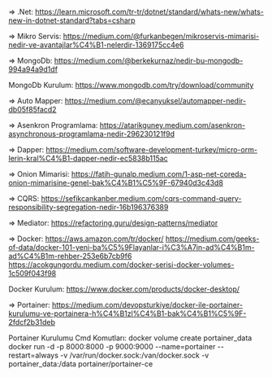 => .Net: 
https://learn.microsoft.com/tr-tr/dotnet/standard/whats-new/whats-new-in-dotnet-standard?tabs=csharp

=> Mikro Servis: 
https://medium.com/@furkanbegen/mikroservis-mimarisi-nedir-ve-avantajlar%C4%B1-nelerdir-1369175cc4e6

=> MongoDb: 
https://medium.com/@berkekurnaz/nedir-bu-mongodb-994a94a9d1df

MongoDb Kurulum:
https://www.mongodb.com/try/download/community

=> Auto Mapper: 
https://medium.com/@ecanyuksel/automapper-nedir-db05f85facd2

=> Asenkron Programlama: 
https://atarikguney.medium.com/asenkron-asynchronous-programlama-nedir-296230121f9d

=> Dapper: 
https://medium.com/software-development-turkey/micro-orm-lerin-kral%C4%B1-dapper-nedir-ec5838b115ac

=> Onion Mimarisi: 
https://fatih-gunalp.medium.com/1-asp-net-coreda-onion-mimarisine-genel-bak%C4%B1%C5%9F-67940d3c43d8

=> CQRS: 
https://sefikcankanber.medium.com/cqrs-command-query-responsibility-segregation-nedir-16b196376389

=> Mediator: 
https://refactoring.guru/design-patterns/mediator

=> Docker: 
https://aws.amazon.com/tr/docker/
https://medium.com/geeks-of-data/docker-101-yeni-ba%C5%9Flayanlar-i%C3%A7in-ad%C4%B1m-ad%C4%B1m-rehber-253e6b7cb9f6
https://acokgungordu.medium.com/docker-serisi-docker-volumes-1c509f043f98

Docker Kurulum:
https://www.docker.com/products/docker-desktop/

=> Portainer:
https://medium.com/devopsturkiye/docker-ile-portainer-kurulumu-ve-portainera-h%C4%B1zl%C4%B1-bak%C4%B1%C5%9F-2fdcf2b31deb

Portainer Kurulumu Cmd Komutları:
docker volume create portainer_data
docker run -d -p 8000:8000 -p 9000:9000 --name=portainer --restart=always -v /var/run/docker.sock:/van/docker.sock -v portainer_data:/data portainer/portainer-ce

